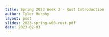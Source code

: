 ```yaml
---
title: Spring 2023 Week 3 - Rust Introduction
author: Tyler Murphy
layout: post
slides: 2023-spring-w03-rust.pdf
date: 2023-02-03
---
```


